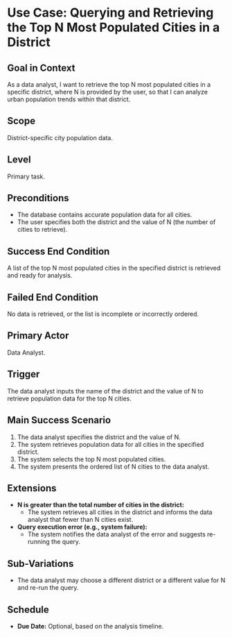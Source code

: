 # Use Case: Querying and Retrieving the Top N Most Populated Cities in a District

## Goal in Context
As a data analyst, I want to retrieve the top N most populated cities in a specific district, where N is provided by the user, so that I can analyze urban population trends within that district.

## Scope
District-specific city population data.

## Level
Primary task.

## Preconditions
- The database contains accurate population data for all cities.
- The user specifies both the district and the value of N (the number of cities to retrieve).

## Success End Condition
A list of the top N most populated cities in the specified district is retrieved and ready for analysis.

## Failed End Condition
No data is retrieved, or the list is incomplete or incorrectly ordered.

## Primary Actor
Data Analyst.

## Trigger
The data analyst inputs the name of the district and the value of N to retrieve population data for the top N cities.

## Main Success Scenario
1. The data analyst specifies the district and the value of N.
2. The system retrieves population data for all cities in the specified district.
3. The system selects the top N most populated cities.
4. The system presents the ordered list of N cities to the data analyst.

## Extensions
- **N is greater than the total number of cities in the district:**
    - The system retrieves all cities in the district and informs the data analyst that fewer than N cities exist.
- **Query execution error (e.g., system failure):**
    - The system notifies the data analyst of the error and suggests re-running the query.

## Sub-Variations
- The data analyst may choose a different district or a different value for N and re-run the query.

## Schedule
- **Due Date:** Optional, based on the analysis timeline.
